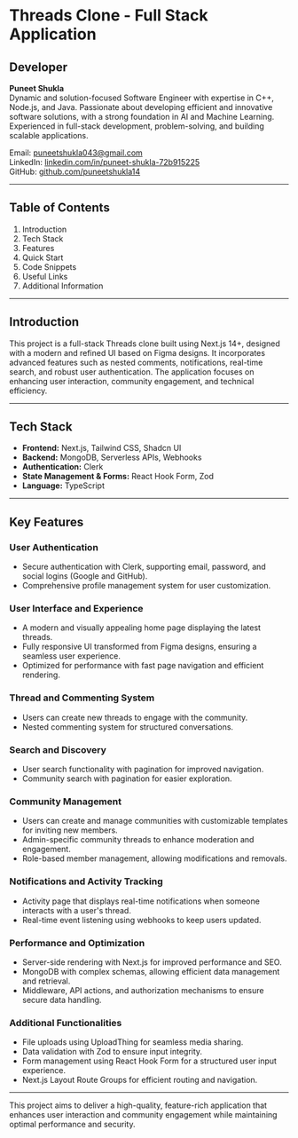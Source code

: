 # **Threads Clone - Full Stack Application**

## **Developer**  

**Puneet Shukla**  
Dynamic and solution-focused Software Engineer with expertise in C++, Node.js, and Java. Passionate about developing efficient and innovative software solutions, with a strong foundation in AI and Machine Learning. Experienced in full-stack development, problem-solving, and building scalable applications.  

 Email: [puneetshukla043@gmail.com](mailto:puneetshukla043@gmail.com)  
 LinkedIn: [linkedin.com/in/puneet-shukla-72b915225](https://www.linkedin.com/in/puneet-shukla-72b915225)  
 GitHub: [github.com/puneetshukla14](https://github.com/puneetshukla14)

---

## **Table of Contents**  

1. Introduction  
2. Tech Stack  
3. Features  
4. Quick Start  
5. Code Snippets  
6. Useful Links  
7. Additional Information  

---

## **Introduction**  

This project is a full-stack Threads clone built using Next.js 14+, designed with a modern and refined UI based on Figma designs. It incorporates advanced features such as nested comments, notifications, real-time search, and robust user authentication. The application focuses on enhancing user interaction, community engagement, and technical efficiency.  



---

## **Tech Stack**  

- **Frontend:** Next.js, Tailwind CSS, Shadcn UI  
- **Backend:** MongoDB, Serverless APIs, Webhooks  
- **Authentication:** Clerk  
- **State Management & Forms:** React Hook Form, Zod  
- **Language:** TypeScript  

---

## **Key Features**  

### **User Authentication**  
- Secure authentication with Clerk, supporting email, password, and social logins (Google and GitHub).  
- Comprehensive profile management system for user customization.  

### **User Interface and Experience**  
- A modern and visually appealing home page displaying the latest threads.  
- Fully responsive UI transformed from Figma designs, ensuring a seamless user experience.  
- Optimized for performance with fast page navigation and efficient rendering.  

### **Thread and Commenting System**  
- Users can create new threads to engage with the community.  
- Nested commenting system for structured conversations.  

### **Search and Discovery**  
- User search functionality with pagination for improved navigation.  
- Community search with pagination for easier exploration.  

### **Community Management**  
- Users can create and manage communities with customizable templates for inviting new members.  
- Admin-specific community threads to enhance moderation and engagement.  
- Role-based member management, allowing modifications and removals.  

### **Notifications and Activity Tracking**  
- Activity page that displays real-time notifications when someone interacts with a user's thread.  
- Real-time event listening using webhooks to keep users updated.  

### **Performance and Optimization**  
- Server-side rendering with Next.js for improved performance and SEO.  
- MongoDB with complex schemas, allowing efficient data management and retrieval.  
- Middleware, API actions, and authorization mechanisms to ensure secure data handling.  

### **Additional Functionalities**  
- File uploads using UploadThing for seamless media sharing.  
- Data validation with Zod to ensure input integrity.  
- Form management using React Hook Form for a structured user input experience.  
- Next.js Layout Route Groups for efficient routing and navigation.  

---

This project aims to deliver a high-quality, feature-rich application that enhances user interaction and community engagement while maintaining optimal performance and security.
